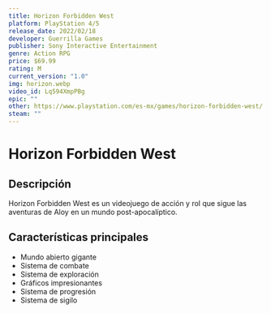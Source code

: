 ```yaml
---
title: Horizon Forbidden West
platform: PlayStation 4/5
release_date: 2022/02/18
developer: Guerrilla Games
publisher: Sony Interactive Entertainment
genre: Action RPG
price: $69.99
rating: M
current_version: "1.0"
img: horizon.webp
video_id: Lq594XmpPBg
epic: ""
other: https://www.playstation.com/es-mx/games/horizon-forbidden-west/
steam: ""
---
```


# Horizon Forbidden West

## Descripción
Horizon Forbidden West es un videojuego de acción y rol que sigue las aventuras de Aloy en un mundo post-apocalíptico.

## Características principales
- Mundo abierto gigante
- Sistema de combate
- Sistema de exploración
- Gráficos impresionantes
- Sistema de progresión
- Sistema de sigilo
